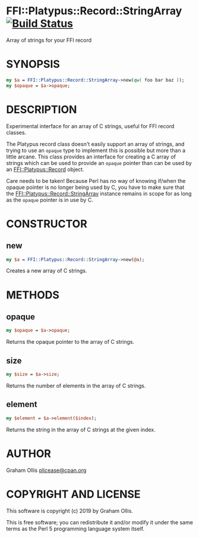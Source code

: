 # FFI::Platypus::Record::StringArray [![Build Status](https://travis-ci.org/PerlFFI/FFI-Platypus-Record-StringArray.svg)](http://travis-ci.org/PerlFFI/FFI-Platypus-Record-StringArray)

Array of strings for your FFI record

# SYNOPSIS

```perl
my $a = FFI::Platypus::Record::StringArray->new(qw( foo bar baz ));
my $opaque = $a->opaque;
```

# DESCRIPTION

Experimental interface for an array of C strings, useful for FFI record
classes.

The Platypus record class doesn't easily support an array of strings,
and trying to use an `opaque` type to implement this is possible but more
than a little arcane.  This class provides an interface for creating
a C array of strings which can be used to provide an `opaque` pointer
than can be used by an [FFI::Platypus::Record](https://metacpan.org/pod/FFI::Platypus::Record) object.

Care needs to be taken!  Because Perl has no way of knowing if/when
the opaque pointer is no longer being used by C, you have to make
sure that the [FFI::Platypus::Record::StringArray](https://metacpan.org/pod/FFI::Platypus::Record::StringArray) instance remains
in scope for as long as the `opaque` pointer is in use by C.

# CONSTRUCTOR

## new

```perl
my $a = FFI::Platypus::Record::StringArray->new(@a);
```

Creates a new array of C strings.

# METHODS

## opaque

```perl
my $opaque = $a->opaque;
```

Returns the opaque pointer to the array of C strings.

## size

```perl
my $size = $a->size;
```

Returns the number of elements in the array of C strings.

## element

```perl
my $element = $a->element($index);
```

Returns the string in the array of C strings at the given index.

# AUTHOR

Graham Ollis <plicease@cpan.org>

# COPYRIGHT AND LICENSE

This software is copyright (c) 2019 by Graham Ollis.

This is free software; you can redistribute it and/or modify it under
the same terms as the Perl 5 programming language system itself.
